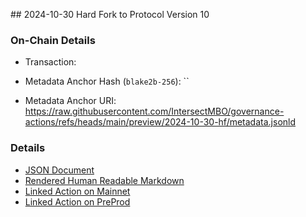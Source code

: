 ## 2024-10-30 Hard Fork to Protocol Version 10

### On-Chain Details

- Transaction:

- Metadata Anchor Hash (`blake2b-256`): ``
- Metadata Anchor URI: <https://raw.githubusercontent.com/IntersectMBO/governance-actions/refs/heads/main/preview/2024-10-30-hf/metadata.jsonld>

### Details

- [JSON Document](./metadata.jsonld)
- [Rendered Human Readable Markdown](./metadata.jsonld.md)
- [Linked Action on Mainnet](../../mainnet/2024-10-30-hf)
- [Linked Action on PreProd](../../preprod/2024-10-30-hf)
